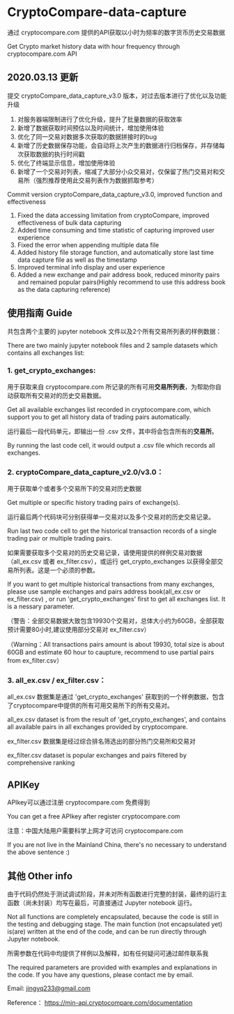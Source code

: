 # CryptoCompare-data-capture
通过 cryptocompare.com 提供的API获取以小时为频率的数字货币历史交易数据

Get Crypto market history data with hour frequency through cryptocompare.com API

## 2020.03.13 更新
提交 cryptoCompare_data_capture_v3.0 版本，对过去版本进行了优化以及功能升级
1. 对服务器端限制进行了优化升级，提升了批量数据的获取效率
2. 新增了数据获取时间预估以及时间统计，增加使用体验
3. 优化了同一交易对数据多次获取的数据拼接时的bug
4. 新增了历史数据保存功能，会自动将上次产生的数据进行归档保存，并存储每次获取数据的执行时间戳
5. 优化了终端显示信息，增加使用体验
6. 新增了一个交易对列表，缩减了大部分小众交易对，仅保留了热门交易对和交易所（强烈推荐使用此交易列表作为数据抓取参考）

Commit version cryptoCompare_data_capture_v3.0, improved function and effectiveness
1. Fixed the data accessing limitation from cryptoCompare, improved effectiveness of bulk data capturing
2. Added time consuming and time statistic of capturing improved user experience
3. Fixed the error when appending multiple data file
4. Added history file storage function, and automatically store last time data capture file as well as the timestamp
5. Improved terminal info display and user experience
6. Added a new exchange and pair address book, reduced minority pairs and remained popular pairs(Highly recommend to use this address book as the data capturing reference)



## 使用指南 Guide

共包含两个主要的 jupyter notebook 文件以及2个所有交易所列表的样例数据：

There are two mainly jupyter notebook files and 2 sample datasets which contains all exchanges list:

### 1. get_crypto_exchanges: 

用于获取来自 cryptocompare.com 所记录的所有可用**交易所列表**，为帮助你自动获取所有交易对的历史交易数据。

Get all available exchanges list recorded in cryptocompare.com, which support you to get all history data of trading pairs automatically.

运行最后一段代码单元，即输出一份 .csv 文件，其中将会包含所有的**交易所**。

By running the last code cell, it would output a .csv file which records all exchanges.

### 2. cryptoCompare_data_capture_v2.0/v3.0：

用于获取单个或者多个交易所下的交易对历史数据

Get multiple or specific history trading pairs of exchange(s).

运行最后两个代码块可分别获得单一交易对以及多个交易对的历史交易记录。

Run last two code cell to get the historical transaction records of a single trading pair or multiple trading pairs.

如果需要获取多个交易对的历史交易记录，请使用提供的样例交易对数据（all_ex.csv 或者 ex_filter.csv），或运行 get_crypto_exchanges 以获得全部交易所列表。这是一个必须的参数。

If you want to get multiple historical transactions from many exchanges, please use sample exchanges and pairs address book(all_ex.csv or ex_filter.csv) , or run 'get_crypto_exchanges' first to get all exchanges list. It is a nessary parameter.

（警告：全部交易数据大致包含19930个交易对，总体大小约为60GB，全部获取预计需要80小时,建议使用部分交易对 ex_filter.csv）

（Warning：All transactions pairs amount is about 19930, total size is about 60GB and estimate 60 hour to caupture, recommend to use partial pairs from ex_filter.csv）

### 3. all_ex.csv / ex_filter.csv：

all_ex.csv 数据集是通过 'get_crypto_exchanges' 获取到的一个样例数据，包含了cryptocompare中提供的所有可用交易所下的所有交易对。

all_ex.csv dataset is from the result of 'get_crypto_exchanges', and contains all available pairs in all exchanges provided by cryptocompare.

ex_filter.csv 数据集是经过综合排名筛选出的部分热门交易所和交易对

ex_filter.csv dataset is popular exchanges and pairs filtered by comprehensive ranking 

## APIKey

APIkey可以通过注册 cryptocompare.com 免费得到

You can get a free APIkey after register cryptocompare.com

注意：中国大陆用户需要科学上网才可访问 cryptocompare.com

If you are not live in the Mainland China, there's no necessary to understand the above sentence :)


## 其他 Other info

由于代码仍然处于测试调试阶段，并未对所有函数进行完整的封装，最终的运行主函数（尚未封装）均写在最后，可直接通过 Jupyter notebook 运行。

Not all functions are completely encapsulated, because the code is still in the testing and debugging stage. The main function (not encapsulated yet) is(are) written at the end of the code, and can be run directly through Jupyter notebook.

所需参数在代码中均提供了样例以及解释，如有任何疑问可通过邮件联系我

The required parameters are provided with examples and explanations in the code. If you have any questions, please contact me by email.

Email: jingyq233@gmail.com

Reference：
https://min-api.cryptocompare.com/documentation
